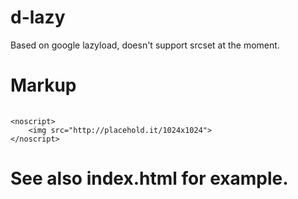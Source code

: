 # d-lazy
Based on google lazyload, doesn't support srcset at the moment.

# Markup

<div class="d-lazy">
	<img src="data:image/gif;base64,R0lGODlhAQABAAAAACH5BAEKAAEALAAAAAABAAEAAAICTAEAOw==" data-src="http://placehold.it/1024x1024">

	<noscript>
		<img src="http://placehold.it/1024x1024">
	</noscript>
</div>

# See also index.html for example.